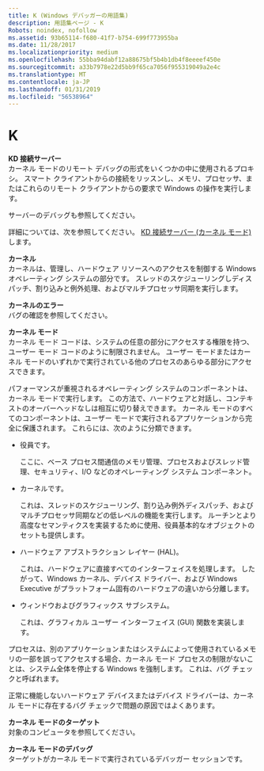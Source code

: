 ```yaml
---
title: K (Windows デバッガーの用語集)
description: 用語集ページ - K
Robots: noindex, nofollow
ms.assetid: 93b65114-f680-41f7-b754-699f773955ba
ms.date: 11/28/2017
ms.localizationpriority: medium
ms.openlocfilehash: 55bba94dabf12a88675bf5b4b1db4f8eeeef450e
ms.sourcegitcommit: a33b7978e22d5bb9f65ca7056f955319049a2e4c
ms.translationtype: MT
ms.contentlocale: ja-JP
ms.lasthandoff: 01/31/2019
ms.locfileid: "56538964"
---
```

# <a name="k"></a>K


<span id="kd_connection_server"></span><span id="KD_CONNECTION_SERVER"></span>**KD 接続サーバー**  
カーネル モードのリモート デバッグの形式をいくつかの中に使用されるプロキシ。 スマート クライアントからの接続をリッスンし、メモリ、プロセッサ、またはこれらのリモート クライアントからの要求で Windows の操作を実行します。

サーバーのデバッグも参照してください。

詳細については、次を参照してください。 [KD 接続サーバー (カーネル モード)](kd-connection-servers--kernel-mode-.md)します。

<span id="kernel"></span><span id="KERNEL"></span>**カーネル**  
カーネルは、管理し、ハードウェア リソースへのアクセスを制御する Windows オペレーティング システムの部分です。 スレッドのスケジューリングしディスパッチ、割り込みと例外処理、およびマルチプロセッサ同期を実行します。

<span id="kernel_error"></span><span id="KERNEL_ERROR"></span>**カーネルのエラー**  
バグの確認を参照してください。

<span id="kernel_mode"></span><span id="KERNEL_MODE"></span>**カーネル モード**  
カーネル モード コードは、システムの任意の部分にアクセスする権限を持つ、ユーザー モード コードのように制限されません。 ユーザー モードまたはカーネル モードのいずれかで実行されている他のプロセスのあらゆる部分にアクセスできます。

パフォーマンスが重視されるオペレーティング システムのコンポーネントは、カーネル モードで実行します。 この方法で、ハードウェアと対話し、コンテキストのオーバーヘッドなしは相互に切り替えできます。 カーネル モードのすべてのコンポーネントは、ユーザー モードで実行されるアプリケーションから完全に保護されます。 これらには、次のように分類できます。

-   役員です。

    ここに、ベース プロセス間通信のメモリ管理、プロセスおよびスレッド管理、セキュリティ、I/O などのオペレーティング システム コンポーネント。

-   カーネルです。

    これは、スレッドのスケジューリング、割り込み例外ディスパッチ、およびマルチプロセッサ同期などの低レベルの機能を実行します。 ルーチンとより高度なセマンティクスを実装するために使用、役員基本的なオブジェクトのセットも提供します。

-   ハードウェア アブストラクション レイヤー (HAL)。

    これは、ハードウェアに直接すべてのインターフェイスを処理します。 したがって、Windows カーネル、デバイス ドライバー、および Windows Executive がプラットフォーム固有のハードウェアの違いから分離します。

-   ウィンドウおよびグラフィックス サブシステム。

    これは、グラフィカル ユーザー インターフェイス (GUI) 関数を実装します。

プロセスは、別のアプリケーションまたはシステムによって使用されているメモリの一部を誤ってアクセスする場合、カーネル モード プロセスの制限がないことは、システム全体を停止する Windows を強制します。 これは、バグ チェックと呼ばれます。

正常に機能しないハードウェア デバイスまたはデバイス ドライバーは、カーネル モードに存在するバグ チェックで問題の原因ではよくあります。

<span id="kernel_mode_target"></span><span id="KERNEL_MODE_TARGET"></span>**カーネル モードのターゲット**  
対象のコンピュータを参照してください。

<span id="kernel_mode_debugging"></span><span id="KERNEL_MODE_DEBUGGING"></span>**カーネル モードのデバッグ**  
ターゲットがカーネル モードで実行されているデバッガー セッションです。

 

 





